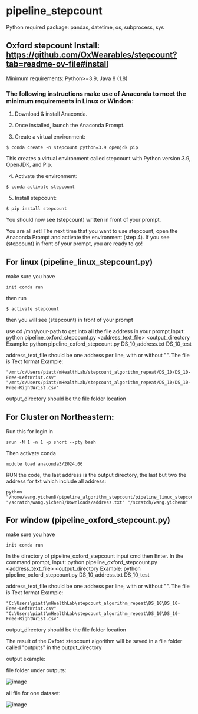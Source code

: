 # pipeline_stepcount

Python required package: pandas, datetime, os, subprocess, sys

## Oxford stepcount Install: https://github.com/OxWearables/stepcount?tab=readme-ov-file#install

Minimum requirements: Python>=3.9, Java 8 (1.8)

### The following instructions make use of Anaconda to meet the minimum requirements in Linux or Window:

1. Download & install Anaconda.

2. Once installed, launch the Anaconda Prompt.

3. Create a virtual environment:
```
$ conda create -n stepcount python=3.9 openjdk pip
```
This creates a virtual environment called stepcount with Python version 3.9, OpenJDK, and Pip.

4. Activate the environment:
```
$ conda activate stepcount
```

5. Install stepcount:
```
$ pip install stepcount
```

You should now see (stepcount) written in front of your prompt.

You are all set! The next time that you want to use stepcount, open the Anaconda Prompt and activate the environment (step 4). If you see (stepcount) in front of your prompt, you are ready to go!

## For linux (pipeline_linux_stepcount.py)
make sure you have
```
init conda run 
```
then run
```
$ activate stepcount
```
then you will see (stepcount) in front of your prompt

use cd /mnt/your-path to get into all the file address in your prompt.Input: python pipeline_oxford_stepcount.py <address_text_file> <output_directory
Example: python pipeline_oxford_stepcount.py DS_10_address.txt DS_10_test

address_text_file should be one address per line, with or without "". The file is Text format
Example: 
```
"/mnt/c/Users/piatt/mHealthLab/stepcount_algorithm_repeat/DS_10/DS_10-Free-LeftWrist.csv"
"/mnt/c/Users/piatt/mHealthLab/stepcount_algorithm_repeat/DS_10/DS_10-Free-RightWrist.csv"
```
output_directory should be the file folder location

## For Cluster on Northeastern:

Run this for login in
```
srun -N 1 -n 1 -p short --pty bash
```
Then activate conda
```
module load anaconda3/2024.06
```
RUN the code, the last address is the output directory, the last but two the address for txt which include all address:
```
python "/home/wang.yichen8/pipeline_algorithm_stepcount/pipeline_linux_stepcount.py" "/scratch/wang.yichen8/Downloads/address.txt" "/scratch/wang.yichen8"
```

## For window (pipeline_oxford_stepcount.py)
make sure you have
```
init conda run 
```
In the directory of pipeline_oxford_stepcount input cmd then Enter. In the command prompt, Input: python pipeline_oxford_stepcount.py <address_text_file> <output_directory
Example: python pipeline_oxford_stepcount.py DS_10_address.txt DS_10_test

address_text_file should be one address per line, with or without "". The file is Text format
Example: 
```
"C:\Users\piatt\mHealthLab\stepcount_algorithm_repeat\DS_10\DS_10-Free-LeftWrist.csv"
"C:\Users\piatt\mHealthLab\stepcount_algorithm_repeat\DS_10\DS_10-Free-RightWrist.csv"
```
output_directory should be the file folder location

The result of the Oxford stepcount algorithm will be saved in a file folder called "outputs" in the output_directory

output example:

file folder under outputs:

![image](https://github.com/user-attachments/assets/33dfe800-7181-44e0-80d4-ed73fd61fa0f)

all file for one dataset:

![image](https://github.com/user-attachments/assets/adb5bfed-59b7-4c2c-bcf8-c9c56288e370)

